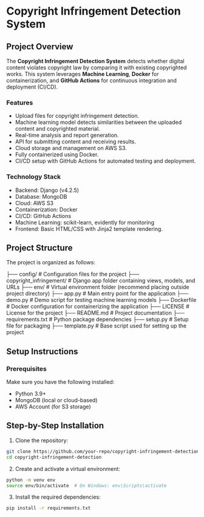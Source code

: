 # Copyright Infringement Detection System

## Project Overview

The **Copyright Infringement Detection System** detects whether digital content violates copyright law by comparing it with existing copyrighted works. This system leverages **Machine Learning**, **Docker** for containerization, and **GitHub Actions** for continuous integration and deployment (CI/CD).



### Features
- Upload files for copyright infringement detection.
- Machine learning model detects similarities between the uploaded content and copyrighted material.
- Real-time analysis and report generation.
- API for submitting content and receiving results.
- Cloud storage and management on AWS S3.
- Fully containerized using Docker.
- CI/CD setup with GitHub Actions for automated testing and deployment.
### Technology Stack
- Backend: Django (v4.2.5)
- Database: MongoDB
- Cloud: AWS S3
- Containerization: Docker
- CI/CD: GitHub Actions
- Machine Learning: scikit-learn, evidently for monitoring
- Frontend: Basic HTML/CSS with Jinja2 template rendering.

## Project Structure

The project is organized as follows:

 

├── config/                      # Configuration files for the project
├── copyright_infringement/      # Django app folder containing views, models, and URLs
├── env/                         # Virtual environment folder (recommend placing outside project directory)
├── app.py                       # Main entry point for the application
├── demo.py                      # Demo script for testing machine learning models
├── Dockerfile                   # Docker configuration for containerizing the application
├── LICENSE                      # License for the project
├── README.md                    # Project documentation
├── requirements.txt             # Python package dependencies
├── setup.py                     # Setup file for packaging
├── template.py                  # Base script used for setting up the project


## Setup Instructions

### Prerequisites

Make sure you have the following installed:

- Python 3.9+
- MongoDB (local or cloud-based)
- AWS Account (for S3 storage)


## Step-by-Step Installation

1. Clone the repository:
``` bash 
git clone https://github.com/your-repo/copyright-infringement-detection.git
cd copyright-infringement-detection
```
2. Create and activate a virtual environment:
``` bash 
python -m venv env
source env/bin/activate  # On Windows: env\Scripts\activate
```
3. Install the required dependencies:
``` bash
pip install -r requirements.txt
```
